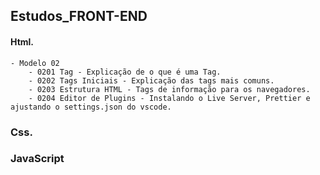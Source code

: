 ## Estudos_FRONT-END

#### Html.

    - Modelo 02
        - 0201 Tag - Explicação de o que é uma Tag.
        - 0202 Tags Iniciais - Explicação das tags mais comuns.
        - 0203 Estrutura HTML - Tags de informação para os navegadores.
        - 0204 Editor de Plugins - Instalando o Live Server, Prettier e ajustando o settings.json do vscode.

### Css.

### JavaScript
